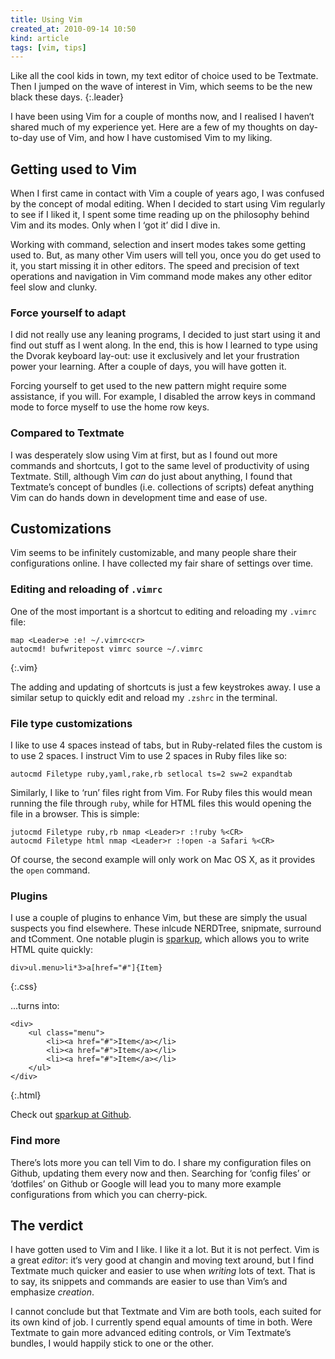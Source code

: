 ```yaml
---
title: Using Vim
created_at: 2010-09-14 10:50
kind: article
tags: [vim, tips]
---
```

Like all the cool kids in town, my text editor of choice used to be Textmate. Then I jumped on the wave of interest in Vim, which seems to be the new black these days.
{:.leader}

I have been using Vim for a couple of months now, and I realised I haven‘t shared much of my experience yet. Here are a few of my thoughts on day-to-day use of Vim, and how I have customised Vim to my liking.

## Getting used to Vim

When I first came in contact with Vim a couple of years ago, I was confused by the concept of modal editing. When I decided to start using Vim regularly to see if I liked it, I spent some time reading up on the philosophy behind Vim and its modes. Only when I ‘got it’ did I dive in.

Working with command, selection and insert modes takes some getting used to. But, as many other Vim users will tell you, once you do get used to it, you start missing it in other editors. The speed and precision of text operations and navigation in Vim command mode makes any other editor feel slow and clunky.

### Force yourself to adapt

I did not really use any leaning programs, I decided to just start using it and find out stuff as I went along. In the end, this is how I learned to type using the Dvorak keyboard lay-out: use it exclusively and let your frustration power your learning. After a couple of days, you will have gotten it.

Forcing yourself to get used to the new pattern might require some assistance, if you will. For example, I disabled the arrow keys in command mode to force myself to use the home row keys.

### Compared to Textmate

I was desperately slow using Vim at first, but as I found out more commands and shortcuts, I got to the same level of productivity of using Textmate. Still, although Vim _can_ do just about anything, I found that Textmate’s concept of bundles (i.e. collections of scripts) defeat anything Vim can do hands down in development time and ease of use.

## Customizations

Vim seems to be infinitely customizable, and many people share their configurations online. I have collected my fair share of settings over time.

### Editing and reloading of `.vimrc`

One of the most important is a shortcut to editing and reloading my `.vimrc` file:

    map <Leader>e :e! ~/.vimrc<cr>
    autocmd! bufwritepost vimrc source ~/.vimrc
{:.vim}

The adding and updating of shortcuts is just a few keystrokes away. I use a similar setup to quickly edit and reload my `.zshrc` in the terminal.

### File type customizations

I like to use 4 spaces instead of tabs, but in Ruby-related files the custom is to use 2 spaces. I instruct Vim to use 2 spaces in Ruby files like so:

    autocmd Filetype ruby,yaml,rake,rb setlocal ts=2 sw=2 expandtab

Similarly, I like to ‘run’ files right from Vim. For Ruby files this would mean running the file through `ruby`, while for HTML files this would opening the file in a browser. This is simple:

    jutocmd Filetype ruby,rb nmap <Leader>r :!ruby %<CR>
    autocmd Filetype html nmap <Leader>r :!open -a Safari %<CR>

Of course, the second example will only work on Mac OS X, as it provides the `open` command.

### Plugins

I use a couple of plugins to enhance Vim, but these are simply the usual suspects you find elsewhere. These inlcude NERDTree, snipmate, surround and tComment. One notable plugin is [sparkup][], which allows you to write HTML quite quickly:

    div>ul.menu>li*3>a[href="#"]{Item}
{:.css}

...turns into:

    <div>
        <ul class="menu">
            <li><a href="#">Item</a></li>
            <li><a href="#">Item</a></li>
            <li><a href="#">Item</a></li>
        </ul>
    </div>
{:.html}

Check out [sparkup at Github][sparkup].

[sparkup]: http://github.com/rstacruz/sparkup

### Find more

There’s lots more you can tell Vim to do. I share my configuration files on Github, updating them every now and then. Searching for ‘config files’ or ‘dotfiles’ on Github or Google will lead you to many more example configurations from which you can cherry-pick.

## The verdict

I have gotten used to Vim and I like. I like it a lot. But it is not perfect. Vim is a great _editor_: it‘s very good at changin and moving text around, but I find Textmate much quicker and easier to use when _writing_ lots of text. That is to say, its snippets and commands are easier to use than Vim’s and emphasize _creation_.

I cannot conclude but that Textmate and Vim are both tools, each suited for its own kind of job. I currently spend equal amounts of time in both. Were Textmate to gain more advanced editing controls, or Vim Textmate’s bundles, I would happily stick to one or the other.
